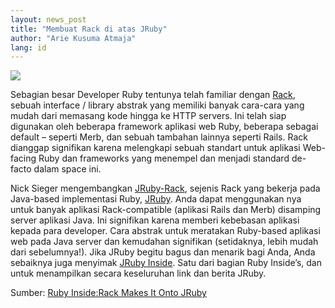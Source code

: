 ```yaml
---
layout: news_post
title: "Membuat Rack di atas JRuby"
author: "Arie Kusuma Atmaja"
lang: id
---
```


![](http://farm4.static.flickr.com/3066/2484765289_a45957ce5b_o.jpg)

Sebagian besar Developer Ruby tentunya telah familiar dengan [Rack][1],
sebuah interface / library abstrak yang memiliki banyak cara-cara yang
mudah dari memasang kode hingga ke HTTP servers. Ini telah siap
digunakan oleh beberapa framework aplikasi web Ruby, beberapa sebagai
default – seperti Merb, dan sebuah tambahan lainnya seperti Rails. Rack
dianggap signifikan karena melengkapi sebuah standart untuk aplikasi
Web-facing Ruby dan frameworks yang menempel dan menjadi standard
de-facto dalam space ini.

Nick Sieger mengembangkan [JRuby-Rack][2], sejenis Rack yang bekerja
pada Java-based implementasi Ruby, [JRuby][3]. Anda dapat menggunakan
nya untuk banyak aplikasi Rack-compatible (aplikasi Rails dan Merb)
disamping server aplikasi Java. Ini signifikan karena memberi kebebasan
aplikasi kepada para developer. Cara abstrak untuk meratakan Ruby-based
aplikasi web pada Java server dan kemudahan signifikan (setidaknya,
lebih mudah dari sebelumnya!). Jika JRuby begitu bagus dan menarik bagi
Anda, Anda sebaiknya juga menyimak [JRuby Inside][4]. Satu dari bagian
Ruby Inside’s, dan untuk menampilkan secara keseluruhan link dan berita
JRuby.

Sumber: [Ruby Inside:Rack Makes It Onto JRuby][5]



[1]: http://rack.rubyforge.org/ 
[2]: http://blog.nicksieger.com/articles/2008/05/08/introducing-jruby-rack 
[3]: http://jruby.codehaus.org/ 
[4]: http://www.jrubyinside.com/ 
[5]: http://www.rubyinside.com/rack-makes-it-onto-jruby-890.html 
